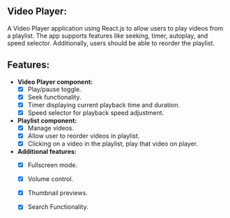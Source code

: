 ## Video Player:
A Video Player application using React.js to allow users to play videos from a playlist. The app  supports features like seeking, timer, autoplay, and speed selector. Additionally, users should be able to reorder the playlist.

## Features: 
- **Video Player component:** 
    - [x] Play/pause toggle. 
    - [x] Seek functionality. 
    - [x] Timer displaying current playback time and duration.
    - [x] Speed selector for playback speed adjustment.
- **Playlist component:** 
    - [x] Manage videos.
    - [x] Allow user to reorder videos in playlist. 
    - [x] Clicking on a video in the playlist, play that video on player.
- **Additional features:** 
    - [x] Fullscreen mode.
    - [x] Volume control.
    - [x] Thumbnail previews.
    - [x] Search Functionality.

